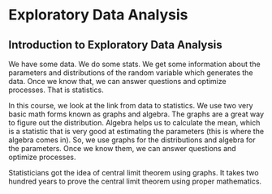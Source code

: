 # Exploratory Data Analysis

## Introduction to Exploratory Data Analysis

We have some data. We do some stats. We get some information about the parameters and distributions of the random variable which generates the data. Once we know that, we can answer questions and optimize processes. That is statistics.

In this course, we look at the link from data to statistics. We use two very basic math forms known as graphs and algebra. The graphs are a great way to figure out the distribution. Algebra helps us to calculate the mean, which is a statistic that is very good at estimating the parameters (this is where the algebra comes in). So, we use graphs for the distributions and algebra for the parameters. Once we know them, we can answer questions and optimize processes.

Statisticians got the idea of central limit theorem using graphs. It takes two hundred years to prove the central limit theorem using proper mathematics.